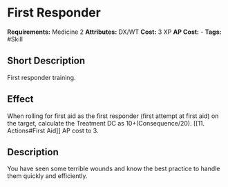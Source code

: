 # First Responder

**Requirements:** Medicine 2
**Attributes:** DX/WT
**Cost:** 3 XP
**AP Cost:** -
**Tags:** #Skill

## Short Description
First responder training.

## Effect
When rolling for first aid as the first responder (first attempt at first aid) on the target, calculate the Treatment DC as 10+(Consequence/20). [[11. Actions#First Aid]] AP cost to 3.

## Description
You have seen some terrible wounds and know the best practice to handle them quickly and efficiently.